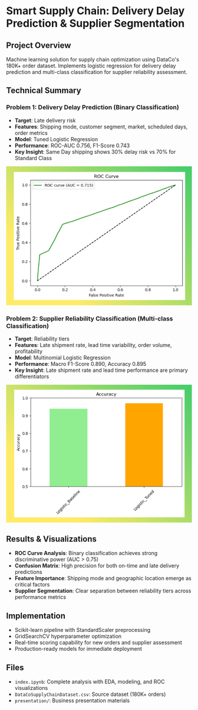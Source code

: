 # Smart Supply Chain: Delivery Delay Prediction & Supplier Segmentation

## Project Overview
Machine learning solution for supply chain optimization using DataCo's 180K+ order dataset. Implements logistic regression for delivery delay prediction and multi-class classification for supplier reliability assessment.

## Technical Summary

### Problem 1: Delivery Delay Prediction (Binary Classification)
- **Target**: Late delivery risk 
- **Features**: Shipping mode, customer segment, market, scheduled days, order metrics
- **Model**: Tuned Logistic Regression 
- **Performance**: ROC-AUC 0.756, F1-Score 0.743
- **Key Insight**: Same Day shipping shows 30% delay risk vs 70% for Standard Class

![roc](images/roc.png)

### Problem 2: Supplier Reliability Classification (Multi-class Classification)
- **Target**: Reliability tiers 
- **Features**: Late shipment rate, lead time variability, order volume, profitability
- **Model**: Multinomial Logistic Regression 
- **Performance**: Macro F1-Score 0.890, Accuracy 0.895
- **Key Insight**: Late shipment rate and lead time performance are primary differentiators

![accuracy](images/accuracy.png)

## Results & Visualizations
- **ROC Curve Analysis**: Binary classification achieves strong discriminative power (AUC > 0.75)
- **Confusion Matrix**: High precision for both on-time and late delivery predictions
- **Feature Importance**: Shipping mode and geographic location emerge as critical factors
- **Supplier Segmentation**: Clear separation between reliability tiers across performance metrics

## Implementation
- Scikit-learn pipeline with StandardScaler preprocessing
- GridSearchCV hyperparameter optimization
- Real-time scoring capability for new orders and supplier assessment
- Production-ready models for immediate deployment

## Files
- `index.ipynb`: Complete analysis with EDA, modeling, and ROC visualizations
- `DataCoSupplyChainDataset.csv`: Source dataset (180K+ orders)
- `presentation/`: Business presentation materials
